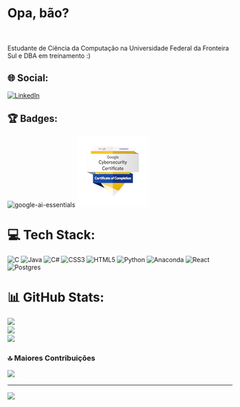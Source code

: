 # Opa, bão?
<br><br>
Estudante de Ciência da Computação na Universidade Federal da Fronteira Sul e DBA em treinamento :)

## 🌐 Social:
[![LinkedIn](https://img.shields.io/badge/LinkedIn-%230077B5.svg?logo=linkedin&logoColor=white)](https://linkedin.com/in/gustavo-botezini-0144a32b6) 

## 🏆 Badges:
![google-ai-essentials](https://github.com/user-attachments/assets/3989382e-ed7a-4e66-9e59-e04ed0fda7d8)
[![Coursera Badge](./google-cybersecurity-professional-certificate-v2.png)](https://www.credly.com/badges/80c4c20b-901a-4bd8-9282-839b9fa41f14/public_url)


# 💻 Tech Stack:
![C](https://img.shields.io/badge/c-%2300599C.svg?style=for-the-badge&logo=c&logoColor=white) ![Java](https://img.shields.io/badge/java-%23ED8B00.svg?style=for-the-badge&logo=openjdk&logoColor=white) ![C#](https://img.shields.io/badge/c%23-%23239120.svg?style=for-the-badge&logo=csharp&logoColor=white) ![CSS3](https://img.shields.io/badge/css3-%231572B6.svg?style=for-the-badge&logo=css3&logoColor=white) ![HTML5](https://img.shields.io/badge/html5-%23E34F26.svg?style=for-the-badge&logo=html5&logoColor=white) ![Python](https://img.shields.io/badge/python-3670A0?style=for-the-badge&logo=python&logoColor=ffdd54) ![Anaconda](https://img.shields.io/badge/Anaconda-%2344A833.svg?style=for-the-badge&logo=anaconda&logoColor=white) ![React](https://img.shields.io/badge/react-%2320232a.svg?style=for-the-badge&logo=react&logoColor=%2361DAFB) ![Postgres](https://img.shields.io/badge/postgres-%23316192.svg?style=for-the-badge&logo=postgresql&logoColor=white)
# 📊 GitHub Stats:
![](https://github-readme-stats.vercel.app/api?username=HochBr&theme=prussian&hide_border=false&include_all_commits=true&count_private=true)<br/>
![](https://github-readme-streak-stats.herokuapp.com/?user=HochBr&theme=prussian&hide_border=false)<br/>
![](https://github-readme-stats.vercel.app/api/top-langs/?username=HochBr&theme=prussian&hide_border=false&include_all_commits=true&count_private=true&layout=compact)

### 🔝 Maiores Contribuições 
![](https://github-contributor-stats.vercel.app/api?username=HochBr&limit=5&theme=prussian&combine_all_yearly_contributions=true)

---
<div>
  <img align="center" src="https://visitcount.itsvg.in/api?id=HochBr&icon=2&color=0)](https://visitcount.itsvg.in">
</div>
<!-- Proudly created with GPRM ( https://gprm.itsvg.in ) -->

